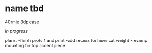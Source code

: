 # name tbd
40rmie 3dp case 

*in progress*

plans:
-finish proto 1 and print
-add recess for laser cut weight
-revamp mounting for top accent piece
